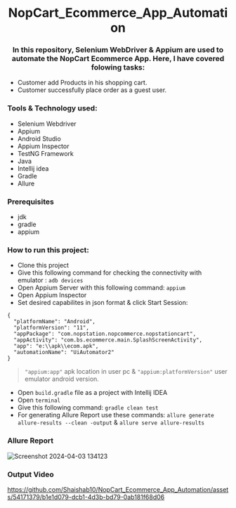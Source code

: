 # <div align=center> NopCart_Ecommerce_App_Automation </div>

### <div align=center>In this repository, Selenium WebDriver & Appium  are used to automate the NopCart Ecommerce App. Here, I have covered folowing tasks:

- Customer add Products in his shopping cart.
- Customer successfully place order as a guest user.

</div>

### Tools & Technology used:
- Selenium Webdriver
- Appium
- Android Studio
- Appium Inspector
- TestNG Framework
- Java
- Intellij idea
- Gradle
- Allure

### Prerequisites

- jdk
- gradle
- appium

### How to run this project:
- Clone this project
- Give this following command for checking the connectivity with emulator : ```adb devices```
- Open Appium Server with this following command: ```appium```
- Open Appium Inspector
- Set desired capabilites in json format & click Start Session:
``` 
{
  "platformName": "Android",
  "platformVersion": "11",
  "appPackage": "com.nopstation.nopcommerce.nopstationcart",
  "appActivity": "com.bs.ecommerce.main.SplashScreenActivity",
  "app": "e:\\apk\\ecom.apk",
  "automationName": "UiAutomator2"
}
```
> ```"appium:app"``` apk location in user pc & ```"appium:platformVersion"``` user emulator android version.
- Open ```build.gradle``` file as a project with Intellij IDEA
- Open ```terminal```
- Give this following command: ```gradle clean test```
- For generating Allure Report use these commands: ```allure generate allure-results --clean -output``` & ```allure serve allure-results```

### Allure Report

![Screenshot 2024-04-03 134123](https://github.com/Shaishab10/NopCart_Ecommerce_App_Automation/assets/54171379/8f4f1490-7edb-459a-8490-d1fee5244fc0)

### Output Video

https://github.com/Shaishab10/NopCart_Ecommerce_App_Automation/assets/54171379/b1e1d079-dcb1-4d3b-bd79-0ab181f68d06





